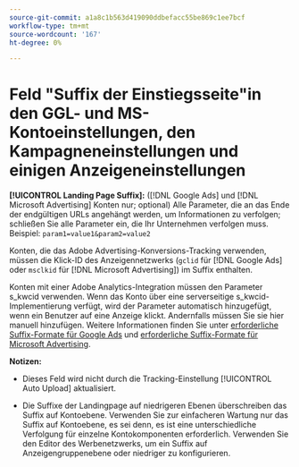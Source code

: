```yaml
---
source-git-commit: a1a8c1b563d419090ddbefacc55be869c1ee7bcf
workflow-type: tm+mt
source-wordcount: '167'
ht-degree: 0%

---
```

# Feld &quot;Suffix der Einstiegsseite&quot;in den GGL- und MS-Kontoeinstellungen, den Kampagneneinstellungen und einigen Anzeigeneinstellungen

**[!UICONTROL Landing Page Suffix]:** ([!DNL Google Ads] und [!DNL Microsoft Advertising] Konten nur; optional) Alle Parameter, die an das Ende der endgültigen URLs angehängt werden, um Informationen zu verfolgen; schließen Sie alle Parameter ein, die Ihr Unternehmen verfolgen muss. Beispiel: `param1=value1&param2=value2`

Konten, die das Adobe Advertising-Konversions-Tracking verwenden, müssen die Klick-ID des Anzeigennetzwerks (`gclid` für [!DNL Google Ads] oder `msclkid` für [!DNL Microsoft Advertising]) im Suffix enthalten.

Konten mit einer Adobe Analytics-Integration müssen den Parameter s_kwcid verwenden. Wenn das Konto über eine serverseitige s_kwcid-Implementierung verfügt, wird der Parameter automatisch hinzugefügt, wenn ein Benutzer auf eine Anzeige klickt. Andernfalls müssen Sie sie hier manuell hinzufügen. Weitere Informationen finden Sie unter [erforderliche Suffix-Formate für Google Ads](/help/search-social-commerce/tracking/formats-click-tracking-google.md) und [erforderliche Suffix-Formate für Microsoft Advertising](/help/search-social-commerce/tracking/formats-click-tracking-microsoft.md).

**Notizen:**

* Dieses Feld wird nicht durch die Tracking-Einstellung [!UICONTROL Auto Upload] aktualisiert.

* Die Suffixe der Landingpage auf niedrigeren Ebenen überschreiben das Suffix auf Kontoebene. Verwenden Sie zur einfacheren Wartung nur das Suffix auf Kontoebene, es sei denn, es ist eine unterschiedliche Verfolgung für einzelne Kontokomponenten erforderlich. Verwenden Sie den Editor des Werbenetzwerks, um ein Suffix auf Anzeigengruppenebene oder niedriger zu konfigurieren.
